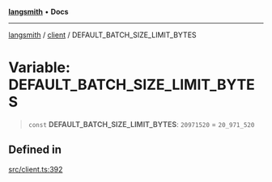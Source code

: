 [**langsmith**](../../README.md) • **Docs**

***

[langsmith](../../README.md) / [client](../README.md) / DEFAULT\_BATCH\_SIZE\_LIMIT\_BYTES

# Variable: DEFAULT\_BATCH\_SIZE\_LIMIT\_BYTES

> `const` **DEFAULT\_BATCH\_SIZE\_LIMIT\_BYTES**: `20971520` = `20_971_520`

## Defined in

[src/client.ts:392](https://github.com/langchain-ai/langsmith-sdk/blob/da3c1bb4f1396b48909bf0abac53fd717458c764/js/src/client.ts#L392)
